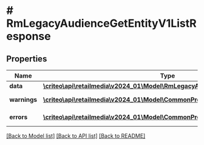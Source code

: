 # # RmLegacyAudienceGetEntityV1ListResponse

## Properties

Name | Type | Description | Notes
------------ | ------------- | ------------- | -------------
**data** | [**\criteo\api\retailmedia\v2024_01\Model\RmLegacyAudienceGetEntityV1Resource[]**](RmLegacyAudienceGetEntityV1Resource.md) |  | [optional]
**warnings** | [**\criteo\api\retailmedia\v2024_01\Model\CommonProblem[]**](CommonProblem.md) |  | [optional] [readonly]
**errors** | [**\criteo\api\retailmedia\v2024_01\Model\CommonProblem[]**](CommonProblem.md) |  | [optional] [readonly]

[[Back to Model list]](../../README.md#models) [[Back to API list]](../../README.md#endpoints) [[Back to README]](../../README.md)
